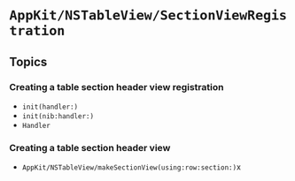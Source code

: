 # ``AppKit/NSTableView/SectionViewRegistration``

## Topics

### Creating a table section header view registration

- ``init(handler:)``
- ``init(nib:handler:)``
- ``Handler``

### Creating a table section header view

- ``AppKit/NSTableView/makeSectionView(using:row:section:)``x
